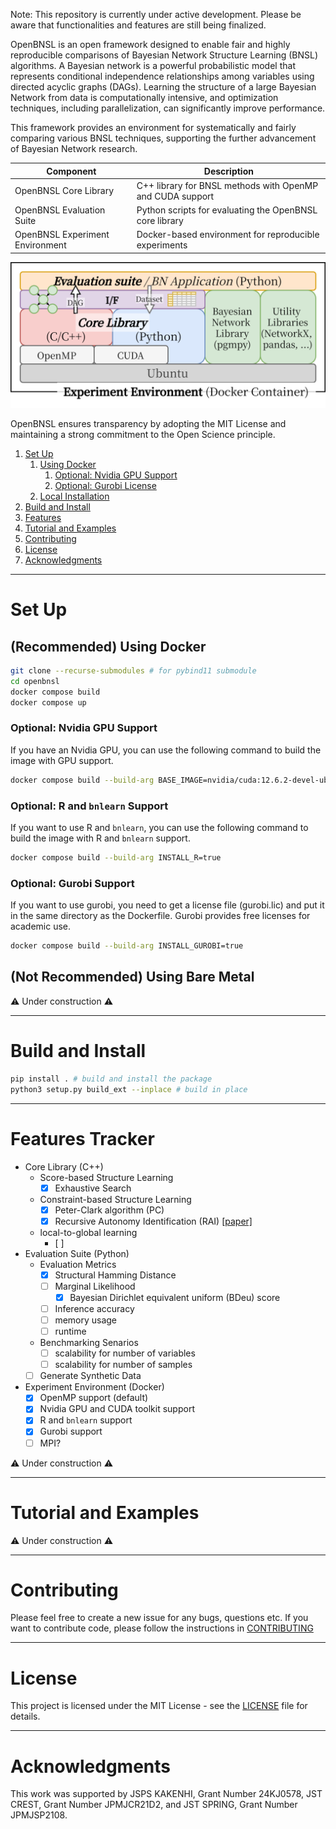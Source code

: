 Note: This repository is currently under active development. Please be aware that functionalities and features are still being finalized.

OpenBNSL is an open framework designed to enable fair and highly reproducible comparisons of Bayesian Network Structure Learning (BNSL) algorithms.
A Bayesian network is a powerful probabilistic model that represents conditional independence relationships among variables using directed acyclic graphs (DAGs).
Learning the structure of a large Bayesian Network from data is computationally intensive, and optimization techniques, including parallelization, can significantly improve performance.

This framework provides an environment for systematically and fairly comparing various BNSL techniques, supporting the further advancement of Bayesian Network research.

| Component                       | Description                                                 |
|---------------------------------|-------------------------------------------------------------|
| OpenBNSL Core Library           | C++ library for BNSL methods with OpenMP and CUDA support   |
| OpenBNSL Evaluation Suite       | Python scripts for evaluating the OpenBNSL core library     |
| OpenBNSL Experiment Environment | Docker-based environment for reproducible experiments       |

![OpenBNSL Architecture](images/architecture.png)

OpenBNSL ensures transparency by adopting the MIT License and maintaining a strong commitment to the Open Science principle.

1. [Set Up](#set-up)
    1. [Using Docker](#using-docker)
        1. [Optional: Nvidia GPU Support](#optional-nvidia-gpu-support)
        2. [Optional: Gurobi License](#optional-gurobi-license)
    2. [Local Installation](#local-installation)
2. [Build and Install](#build-and-install)
3. [Features](#features)
4. [Tutorial and Examples](#tutorial-and-examples)
5. [Contributing](#contributing)
6. [License](#license)
7. [Acknowledgments](#acknowledgments)


---
# Set Up

## (Recommended) Using Docker
```bash
git clone --recurse-submodules # for pybind11 submodule
cd openbnsl
docker compose build
docker compose up
```

### Optional: Nvidia GPU Support
If you have an Nvidia GPU, you can use the following command to build the image with GPU support.
```bash
docker compose build --build-arg BASE_IMAGE=nvidia/cuda:12.6.2-devel-ubuntu22.04
```

### Optional: R and `bnlearn` Support 
If you want to use R and `bnlearn`, you can use the following command to build the image with R and `bnlearn` support.
```bash
docker compose build --build-arg INSTALL_R=true
```

### Optional: Gurobi Support
If you want to use gurobi, you need to get a license file (gurobi.lic) and put it in the same directory as the Dockerfile.
Gurobi provides free licenses for academic use.
```bash
docker compose build --build-arg INSTALL_GUROBI=true
```

## (Not Recommended) Using Bare Metal
⚠️ Under construction ⚠️


---
# Build and Install
```bash
pip install . # build and install the package
python3 setup.py build_ext --inplace # build in place
```

---
# Features Tracker
- Core Library (C++)
    - Score-based Structure Learning
        - [x] Exhaustive Search
    - Constraint-based Structure Learning
        - [x] Peter-Clark algorithm (PC) 
        - [x] Recursive Autonomy Identification (RAI) [[paper]](https://dl.acm.org/doi/10.5555/1577069.1755836)
    - local-to-global learning
        - [ ] 
- Evaluation Suite (Python)
    - Evaluation Metrics
        - [x] Structural Hamming Distance
        - [ ] Marginal Likelihood
            - [x] Bayesian Dirichlet equivalent uniform (BDeu) score
        - [ ] Inference accuracy
        - [ ] memory usage
        - [ ] runtime
    - Benchmarking Senarios
        - [ ] scalability for number of variables
        - [ ] scalability for number of samples
    - [ ] Generate Synthetic Data
- Experiment Environment (Docker)
    - [x] OpenMP support (default)
    - [x] Nvidia GPU and CUDA toolkit support
    - [x] R and `bnlearn` support
    - [x] Gurobi support
    - [ ] MPI?

⚠️ Under construction ⚠️


--- 
# Tutorial and Examples
⚠️ Under construction ⚠️


--- 
# Contributing
Please feel free to create a new issue for any bugs, questions etc. 
If you want to contribute code, please follow the instructions in [CONTRIBUTING](CONTRIBUTING.md)

--- 
# License
This project is licensed under the MIT License - see the [LICENSE](LICENSE) file for details.

---
# Acknowledgments
This work was supported by
JSPS KAKENHI, Grant Number 24KJ0578,
JST CREST, Grant Number JPMJCR21D2, and
JST SPRING, Grant Number JPMJSP2108.